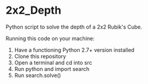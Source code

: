 # 2x2_Depth
Python script to solve the depth of a 2x2 Rubik's Cube.

Running this code on your machine:
1. Have a functioning Python 2.7+ version installed
2. Clone this repository
3. Open a terminal and cd into src
4. Run python and import search
5. Run search.solve()
